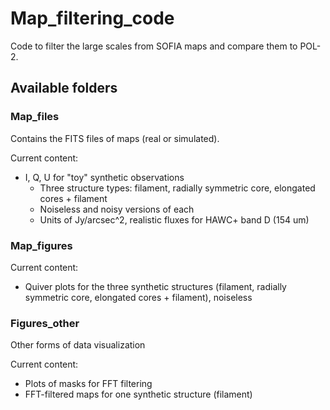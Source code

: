 # Map_filtering_code
Code to filter the large scales from SOFIA maps and compare them to POL-2.

## Available folders
### Map_files
Contains the FITS files of maps (real or simulated). 

Current content:
* I, Q, U for "toy" synthetic observations
    * Three structure types: filament, radially symmetric core, elongated cores + filament
    * Noiseless and noisy versions of each
    * Units of Jy/arcsec^2, realistic fluxes for HAWC+ band D (154 um)

### Map_figures

Current content:
* Quiver plots for the three synthetic structures (filament, radially symmetric core, elongated cores + filament), noiseless

### Figures_other
Other forms of data visualization

Current content:
* Plots of masks for FFT filtering
* FFT-filtered maps for one synthetic structure (filament)
